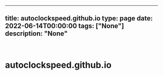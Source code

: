 
---
title: autoclockspeed.github.io
type: page
date: 2022-06-14T00:00:00
tags: ["None"]
description: "None"
---


<br>

# autoclockspeed.github.io
